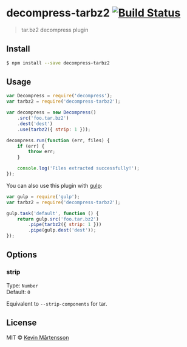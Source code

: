 # decompress-tarbz2 [![Build Status](https://travis-ci.org/kevva/decompress-tarbz2.svg?branch=master)](https://travis-ci.org/kevva/decompress-tarbz2)

> tar.bz2 decompress plugin

## Install

```sh
$ npm install --save decompress-tarbz2
```

## Usage

```js
var Decompress = require('decompress');
var tarbz2 = require('decompress-tarbz2');

var decompress = new Decompress()
    .src('foo.tar.bz2')
    .dest('dest')
    .use(tarbz2({ strip: 1 }));

decompress.run(function (err, files) {
    if (err) {
        throw err;
    }

    console.log('Files extracted successfully!'); 
});
```

You can also use this plugin with [gulp](http://gulpjs.com):

```js
var gulp = require('gulp');
var tarbz2 = require('decompress-tarbz2');

gulp.task('default', function () {
    return gulp.src('foo.tar.bz2')
        .pipe(tarbz2({ strip: 1 }))
        .pipe(gulp.dest('dest'));
});
```

## Options

### strip

Type: `Number`  
Default: `0`

Equivalent to `--strip-components` for tar.

## License

MIT © [Kevin Mårtensson](https://github.com/kevva)
